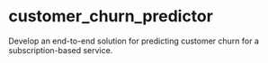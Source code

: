 # customer_churn_predictor
Develop an end-to-end solution for predicting customer churn for a subscription-based service.
